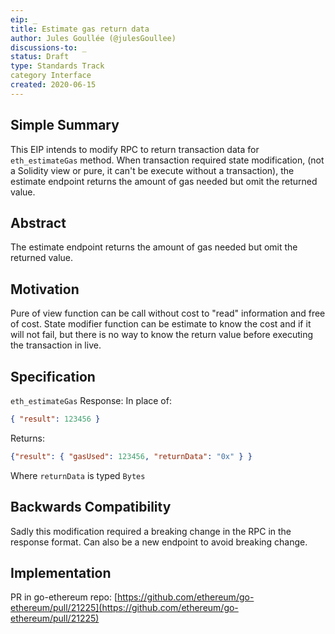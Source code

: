 ```yaml
---
eip: _
title: Estimate gas return data
author: Jules Goullée (@julesGoullee)
discussions-to: _
status: Draft
type: Standards Track
category Interface
created: 2020-06-15
---
```


## Simple Summary
This EIP intends to modify RPC to return transaction data for `eth_estimateGas` method. When transaction required state modification, (not a Solidity view or pure, it can't be execute without a transaction), the estimate endpoint returns the amount of gas needed but omit the returned value.

## Abstract
The estimate endpoint returns the amount of gas needed but omit the returned value.

## Motivation
Pure of view function can be call without cost to "read" information and free of cost. State modifier function can be estimate to know the cost and if it will not fail, but there is no way to know the return value before executing the transaction in live. 

## Specification
`eth_estimateGas` Response:
In place of:
```json
{ "result": 123456 }
```

Returns:
```json
{"result": { "gasUsed": 123456, "returnData": "0x" } }
```

Where `returnData` is typed `Bytes`

## Backwards Compatibility
Sadly this modification required a breaking change in the RPC in the response format.
Can also be a new endpoint to avoid breaking change.

## Implementation
PR in go-ethereum repo:
[https://github.com/ethereum/go-ethereum/pull/21225](https://github.com/ethereum/go-ethereum/pull/21225)
